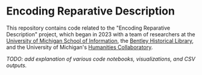 # Encoding Reparative Description

This repository contains code related to the "Encoding Reparative Description"
project, which began in 2023 with a team of researchers at the
[University of Michigan School of Information](https://www.si.umich.edu/),
the [Bentley Historical Library](https://bentley.umich.edu/),
and the University of Michigan's [Humanities Collaboratory](https://sites.lsa.umich.edu/collaboratory/).

_TODO: add explanation of various code notebooks, visualizations, and CSV outputs._